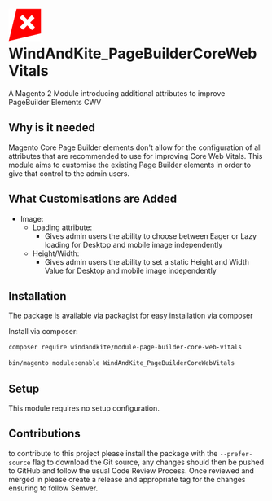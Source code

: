 # ![image logo](./docs/favicon.svg) WindAndKite_PageBuilderCoreWebVitals

A Magento 2 Module introducing additional attributes to improve PageBuilder Elements CWV

## Why is it needed
Magento Core Page Builder elements don't allow for the configuration of all attributes that are recommended to use for
improving Core Web Vitals. This module aims to customise the existing Page Builder elements in order to give that
control to the admin users.

## What Customisations are Added
- Image:
  - Loading attribute:
    - Gives admin users the ability to choose between Eager or Lazy loading for Desktop and mobile image independently
  - Height/Width:
    - Gives admin users the ability to set a static Height and Width Value for Desktop and mobile image independently

## Installation

The package is available via packagist for easy installation via composer

Install via composer:

```BASH
composer require windandkite/module-page-builder-core-web-vitals
```

```BASH
bin/magento module:enable WindAndKite_PageBuilderCoreWebVitals
```

## Setup
This module requires no setup configuration.

## Contributions
to contribute to this project please install the package with the `--prefer-source` flag to download the Git source, any
changes should then be pushed to GitHub and follow the usual Code Review Process. Once reviewed and merged in please
create a release and appropriate tag for the changes ensuring to follow Semver.
